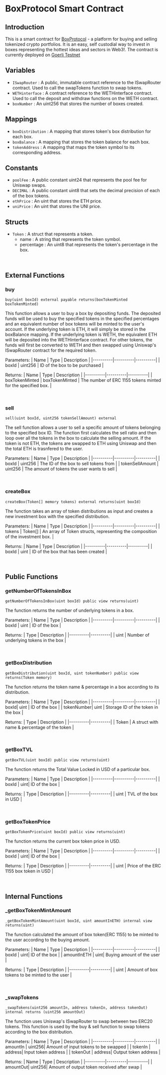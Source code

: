 # BoxProtocol Smart Contract

## Introduction

This is a smart contract for [BoxProtocol](https://boxprotocol.netlify.app/) - a platform for buying and selling tokenized crypto portfolios. It is an easy, self custodial way to invest in boxes representing the hottest ideas and sectors in Web3!.
The contract is currently deployed on [Goerli Testnet](https://goerli.etherscan.io/address/0xD956f040A7aA9CEcf4225C0F60221A4a89335d2f#code)

## Variables

- `ISwapRouter` : A public, immutable contract reference to the ISwapRouter contract. Used to call the swapTokens function to swap tokens.
- `WETHinterface` : A contract reference to the WETHinterface contract. Used to call the deposit and withdraw functions on the WETH contract.
- `boxNumber` : An uint256 that stores the number of boxes created.

## Mappings

- `boxDistribution` : A mapping that stores token's box distribution for each box.
- `boxBalance` : A mapping that stores the token balance for each box.
- `tokenAddress` : A mapping that maps the token symbol to its corresponding address.

## Constants

- `poolFee` : A public constant uint24 that represents the pool fee for Uniswap swaps.
- `DECIMAL` : A public constant uint8 that sets the decimal precision of each of the box tokens.
- `ethPrice` : An uint that stores the ETH price.
- `uniPrice` : An uint that stores the UNI price.

## Structs

- `Token` : A struct that represents a token.
  - name : A string that represents the token symbol.
  - percentage : An uint8 that represents the token's percentage in the box.

<br/>

## External Functions

### buy
    buy(uint boxId) external payable returns(boxTokenMinted boxTokenMinted)
    
This function allows a user to buy a box by depositing funds. The deposited funds will be used to buy the specified tokens in the specified percentages and an equivalent number of box tokens will be minted to the user's account. If the underlying token is ETH, it will simply be stored in the boxBalance mapping. If the underlying token is WETH, the equivalent ETH will be deposited into the WETHinterface contract. For other tokens, the funds will first be converted to WETH and then swapped using Uniswap's ISwapRouter contract for the required token.

Parameters:
| Name | Type | Description |
|----------|----------|----------|
| boxId | uint256 | ID of the box to be purchased |


Returns:
| Name | Type | Description |
|----------|----------|----------|
| boxTokenMinted | boxTokenMinted | The number of ERC 1155 tokens minted for the specified box. |

<br/>

### sell
    sell(uint boxId, uint256 tokenSellAmount) external
    
The sell function allows a user to sell a specific amount of tokens belonging to the specified box ID. The function first calculates the sell ratio and then loop over all the tokens in the box to calculate the selling amount. If the token is not ETH, the tokens are swapped to ETH using Uniswap and then the total ETH is trasnfered to the user.

Parameters:
| Name | Type | Description |
|----------|----------|----------|
| boxId | uint256 | The ID of the box to sell tokens from |
| tokenSellAmount | uint256 | The amount of tokens the user wants to sell |

<br/>

### createBox
    createBox(Token[] memory tokens) external returns(uint boxId)
    
The function takes an array of token distributions as input and creates a new investment box with the specified distribution.

Parameters:
| Name | Type | Description |
|----------|----------|----------|
| tokens | Token[] | An array of Token structs, representing the composition of the investment box. |

Returns:
| Name | Type | Description |
|----------|----------|----------|
| boxId | uint | ID of the box that has been created |

<br/>

## Public  Functions

### getNumberOfTokensInBox
    getNumberOfTokensInBox(uint boxId) public view returns(uint)

The function returns the number of underlying tokens in a box.

Parameters:
| Name | Type | Description |
|----------|----------|----------|
| boxId | uint | ID of the box |

Returns:
| Type | Description |
|----------|----------|
|  uint | Number of underlying tokens in the box |

<br/>

### getBoxDistribution
    getBoxDistribution(uint boxId, uint tokenNumber) public view returns(Token memory)

The function returns the token name & percentage in a box according to its distribution.

Parameters:
| Name | Type | Description |
|----------|----------|----------|
| boxId| uint | ID of the box |
| tokenNumber| uint | Storage ID of the token in the box |

Returns:
| Type | Description |
|----------|----------|
| Token | A struct with name & percentage of the token |

<br/>

### getBoxTVL
    getBoxTVL(uint boxId) public view returns(uint)
    
The function returns the Total Value Locked in USD of a particular box.

Parameters:
| Name | Type | Description |
|----------|----------|----------|
| boxId | uint| ID of the box |


Returns:
| Type | Description |
|----------|----------|
| uint | TVL of the box in USD |

<br/>

### getBoxTokenPrice
    getBoxTokenPrice(uint boxId) public view returns(uint)

The function returns the current box token price in USD.

Parameters:
| Name | Type | Description |
|----------|----------|----------|
| boxId | uint| ID of the box |


Returns:
| Type | Description |
|----------|----------|
| uint | Price of the ERC 1155 box token in USD |

<br/>

## Internal Functions

### _getBoxTokenMintAmount
    _getBoxTokenMintAmount(uint boxId, uint amountInETH) internal view returns(uint)

The function calculated the amount of box token(ERC 1155) to be minted to the user according to the buying amount.

Parameters:
| Name | Type | Description |
|----------|----------|----------|
| boxId | uint| ID of the box |
| amountInETH | uint| Buying amount of the user |

Returns:
| Type | Description |
|----------|----------|
| uint | Amount of box tokens to be minted to the user |

<br/>

### _swapTokens
    _swapTokens(uint256 amountIn, address tokenIn, address tokenOut) internal returns (uint256 amountOut)

The function uses Uniswap's ISwapRouter to swap between two ERC20 tokens. This function is used by the buy & sell function to swap tokens according to the box distribution.

Parameters:
| Name | Type | Description |
|----------|----------|----------|
| amountIn | uint256| Amount of input tokens to be swapped |
| tokenIn | address| Input token address |
| tokenOut | address| Output token address |

Returns:
| Name | Type | Description |
|----------|----------|----------|
| amountOut| uint256| Amount of output token received after swap |

<br/>

